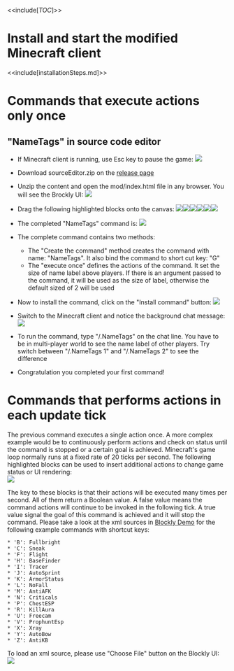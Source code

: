 <<include[_TOC_]>>

# Install and start the modified Minecraft client
<<include[installationSteps.md]>>

# Commands that execute actions only once
## "NameTags" in source code editor
* If Minecraft client is running, use Esc key to pause the game:
![](https://raw.githubusercontent.com/minecraftkids/minecraftOpenMod/master/doc/tutorial/mcPaulsed.jpg)
* Download sourceEditor.zip on the [release page](../releases)
* Unzip the content and open the mod/index.html file in any browser. You will see the Brockly UI:
![](https://raw.githubusercontent.com/minecraftkids/minecraftOpenMod/master/doc/tutorial/blockClean.JPG)
* Drag the following highlighted blocks onto the canvas:
![](https://raw.githubusercontent.com/minecraftkids/minecraftOpenMod/master/doc/tutorial/blocklyNT_init.JPG)![](https://raw.githubusercontent.com/minecraftkids/minecraftOpenMod/master/doc/tutorial/blocklyExecuteOnce.JPG)![](https://raw.githubusercontent.com/minecraftkids/minecraftOpenMod/master/doc/tutorial/blocklyIf.JPG)![](https://raw.githubusercontent.com/minecraftkids/minecraftOpenMod/master/doc/tutorial/blocklyNT_Lists.JPG)![](https://raw.githubusercontent.com/minecraftkids/minecraftOpenMod/master/doc/tutorial/blocklyNT_math.JPG)![](https://raw.githubusercontent.com/minecraftkids/minecraftOpenMod/master/doc/tutorial/blocklyNT_setSize.JPG)

* The completed "NameTags" command is:
![](https://raw.githubusercontent.com/minecraftkids/minecraftOpenMod/master/doc/tutorial/blocklyNameTags.JPG)
* The complete command contains two methods:
    * The "Create the command" method creates the command with name: "NameTags". It also bind the command to short cut key: "G"
    * The "execute once" defines the actions of the command. It set the size of name label above players. If there is an argument passed to the command, it will be used as the size of label, otherwise the default sized of 2 will be used
* Now to install the command, click on the "Install command" button:
![](https://raw.githubusercontent.com/minecraftkids/minecraftOpenMod/master/doc/tutorial/blocklyInstallCmd.JPG)
* Switch to the Minecraft client and notice the background chat message:
![](https://raw.githubusercontent.com/minecraftkids/minecraftOpenMod/master/doc/tutorial/mcCommandLoaded.JPG)
* To run the command, type "/.NameTags" on the chat line. You have to be in multi-player world to see the name label of other players. Try switch between "/.NameTags 1" and "/.NameTags 2" to see the difference
* Congratulation you completed your first command!

# Commands that performs actions in each update tick 

The previous command executes a single action once. A more complex example would be to continuously perform actions and check on status until the command is stopped or a certain goal is achieved. Minecraft's game loop normally runs at a fixed rate of 20 ticks per second. The following highlighted blocks can be used to insert additional actions to change game status or UI rendering:  
![](https://raw.githubusercontent.com/minecraftkids/minecraftOpenMod/master/doc/tutorial/blockyTickOverrides.JPG)

The key to these blocks is that their actions will be executed many times per second. All of them return a Boolean value. A false value means the command actions will continue to be invoked in the following tick. A true value signal the goal of this command is achieved and it will stop the command. Please take a look at the xml sources in [Blockly Demo](https://github.com/minecraftkids/minecraftOpenMod/tree/master/src/main/blockly/demo) for the following example commands with shortcut keys:

    * 'B': Fullbright
    * 'C': Sneak
    * 'F': Flight
    * 'H': BaseFinder
    * 'I': Tracer
    * 'J': AutoSprint
    * 'K': ArmorStatus
    * 'L': NoFall
    * 'M': AntiAFK
    * 'N': Criticals
    * 'P': ChestESP
    * 'R': KillAura
    * 'U': Freecam
    * 'V': ProphuntEsp
    * 'X': Xray
    * 'Y': AutoBow
    * 'Z': AntiKB

To load an xml source, please use "Choose File" button on the Blockly UI:
![](https://raw.githubusercontent.com/minecraftkids/minecraftOpenMod/master/doc/tutorial/editorChooseFile.JPG)

